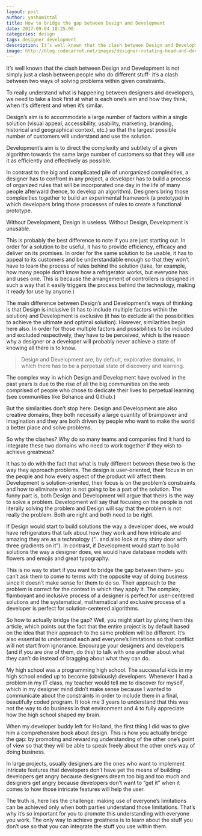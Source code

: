 ```yaml
---
layout: post
author: yashumittal
title: How to bridge the gap between Design and Development
date: 2017-09-04 18:25:00
categories: design
tags: designer development
description: It’s well known that the clash between Design and Development is not simply just a clash between people who do different stuff.
image: http://blog.codecarrot.net/images/designer-rotating-head-and-developer-up-down.gif
---
```


It’s well known that the clash between Design and Development is not simply just a clash between people who do different stuff- it’s a clash between two ways of solving problems within given constraints.

To really understand what is happening between designers and developers, we need to take a look first at what is each one’s aim and how they think, when it’s different and when it’s similar.

Design’s aim is to accommodate a large number of factors within a single solution (visual appeal, accessibility, usability, marketing, branding, historical and geographical context, etc.) so that the largest possible number of customers will understand and use the solution.

Development’s aim is to direct the complexity and subtlety of a given algorithm towards the same large number of customers so that they will use it as efficiently and effectively as possible.

In contrast to the big and complicated pile of unorganized complexities, a designer has to confront in any project, a developer has to build a process of organized rules that will be incorporated one day in the life of many people afterward (hence, to develop an algorithm). Designers bring those complexities together to build an experimental framework (a prototype) in which developers bring those processes of rules to create a functional prototype.

<div class="callout">
Without Development, Design is useless. Without Design, Development is unusable.
</div>

This is probably the best difference to note if you are just starting out. In order for a solution to be useful, it has to provide efficiency, efficacy and deliver on its promises. In order for the same solution to be usable, it has to appeal to its customers and be understandable enough so that they won’t have to learn the process of rules behind the solution (take, for example, how many people don’t know how a refrigerator works, but everyone has and uses one. This is because the arrangement of controllers is designed in such a way that it easily triggers the process behind the technology, making it ready for use by anyone.)

The main difference between Design’s and Development’s ways of thinking is that Design is inclusive (it has to include multiple factors within the solution) and Development is exclusive (it has to exclude all the possibilities to achieve the ultimate and optimal solution). However, similarities begin here also. In order for those multiple factors and possibilities to be included and excluded respectively, they have to be perceived, which is the reason why a designer or a developer will probably never achieve a state of knowing all there is to know.

<blockquote>
Design and Development are, by default, explorative domains, in which there has to be a perpetual state of discovery and learning.
</blockquote>

The complex way in which Design and Development have evolved in the past years is due to the rise of all the big communities on the web comprised of people who chose to dedicate their lives to perpetual learning (see communities like Behance and Github.)

But the similarities don’t stop here: Design and Development are also creative domains, they both necessity a large quantity of brainpower and imagination and they are both driven by people who want to make the world a better place and solve problems.

So why the clashes? Why do so many teams and companies find it hard to integrate these two domains who need to work together if they wish to achieve greatness?

It has to do with the fact that what is truly different between these two is the way they approach problems. The design is user-oriented, their focus in on the people and how every aspect of the product will affect them. Development is solution-oriented, their focus is on the problem’s constraints and how to eliminate what is not going to be a part of the solution. The funny part is, both Design and Development will argue that theirs is the way to solve a problem. Development will say that focusing on the people is not literally solving the problem and Design will say that the problem is not really the problem. Both are right and both need to be right.

If Design would start to build solutions the way a developer does, we would have refrigerators that talk about how they work and how intricate and amazing they are as a technology (“.. and also look at my shiny door with three gradients on it”). In contrast, if Development would start to build solutions the way a designer does, we would have database models with flowers and emojis and great typography.

This is no way to start if you want to bridge the gap between them- you can’t ask them to come to terms with the opposite way of doing business since it doesn’t make sense for them to do so. Their approach to the problem is correct for the context in which they apply it. The complex, flamboyant and inclusive process of a designer is perfect for user-centered solutions and the systematical, mathematical and exclusive process of a developer is perfect for solution-centered algorithms.

So how to actually bridge the gap? Well, you might start by giving them this article, which points out the fact that the entire project is by default based on the idea that their approach to the same problem will be different. It’s also essential to understand each and everyone’s limitations so that conflict will not start from ignorance. Encourage your designers and developers (and if you are one of them, do this) to talk with one another about what they can’t do instead of bragging about what they can do.

My high school was a programming high school. The successful kids in my high school ended up to become (obviously) developers. Whenever I had a problem in my IT class, my teacher would tell me to discover for myself, which in my designer mind didn’t make sense because I wanted to communicate about the constraints in order to include them in a final, beautifully coded program. It took me 3 years to understand that this was not the way to do business in that environment and 4 to fully appreciate how the high school shaped my brain.

When my developer buddy left for Holland, the first thing I did was to give him a comprehensive book about design. This is how you actually bridge the gap: by promoting and rewarding understanding of the other one’s point of view so that they will be able to speak freely about the other one’s way of doing business.

In large projects, usually designers are the ones who want to implement intricate features that developers don’t have yet the means of building- developers get angry because designers dream too big and too much and designers get angry because developers don’t want to “get it” when it comes to how those intricate features will help the user.

The truth is, here lies the challenge: making use of everyone’s limitations can be achieved only when both parties understand those limitations. That’s why it’s so important for you to promote this understanding with everyone you work. The only way to achieve greatness is to learn about the stuff you don’t use so that you can integrate the stuff you use within them.
